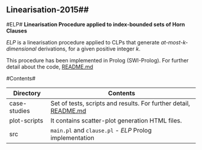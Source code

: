 ## Linearisation-2015##

#ELP#
**Linearisation Procedure applied to index-bounded sets of Horn Clauses**


*ELP* is a linearisation procedure applied to CLPs that generate *at-most-k-dimensional* derivations, for a given positive integer *k*.

This procedure has been implemented in Prolog (SWI-Prolog). For further detail about the code, [README.md](https://github.com/elenagutiv/Linearisation-2015/tree/master/src)


#Contents#

Directory | Contents															|
---------------|--------------------------------------------------------------------|
case-studies			   | Set of tests, scripts and results. For further detail, [README.md](https://github.com/elenagutiv/Linearisation-2015/tree/master/case-studies)	 															|
plot-scripts			   | It contains scatter-plot generation HTML files.	 															|
src		   | `main.pl` and `clause.pl` - *ELP* Prolog implementation

